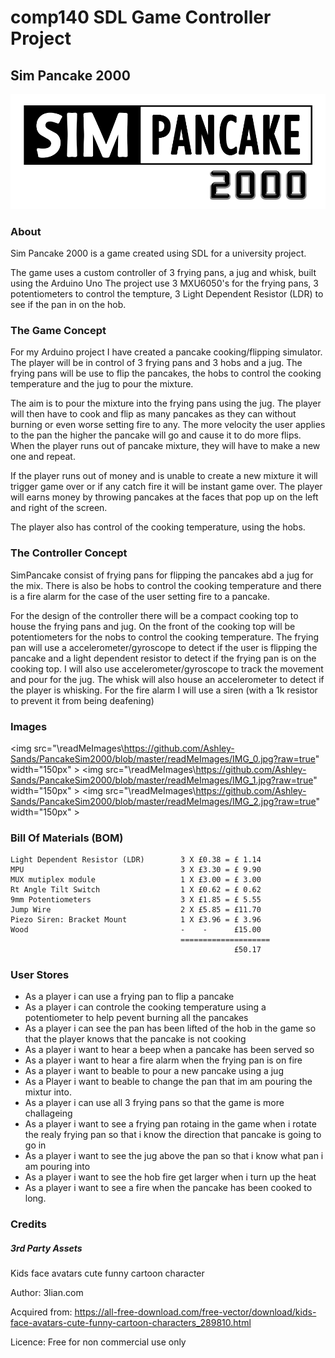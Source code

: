 # comp140 SDL Game Controller Project
## Sim Pancake 2000

![SPlogo](https://raw.githubusercontent.com/Ashley-Sands/PancakeSim2000/master/PancakeSim/Sprites/SimPancake_2000.png)

### About
Sim Pancake 2000 is a game created using SDL for a university project.

The game uses a custom controller of 3 frying pans, a jug and whisk, built using the Arduino Uno 
The project use 3 MXU6050's for the frying pans, 3 potentiometers to control the tempture, 3 Light Dependent Resistor (LDR) 
to see if the pan in on the hob.

### The Game Concept
For my Arduino project I have created a pancake cooking/flipping simulator. The player will be in control of 3 frying pans and 3 hobs and a jug. The frying pans will be use to flip the pancakes, the hobs to control the cooking temperature and the jug to pour the mixture.

The aim is to pour the mixture into the frying pans using the jug. The player will then have to cook and flip as many pancakes as they can without burning or even worse setting fire to any. The more velocity the user applies to the pan the higher the pancake will go and cause it to do more flips. When the player runs out of pancake mixture, they will have to make a new one and repeat.

If the player runs out of money and is unable to create a new mixture it will trigger game over or if any catch fire it will be instant game over. The player will earns money by throwing pancakes at the faces that pop up on the left and right of the screen. 

The player also has control of the cooking temperature, using the hobs.

### The Controller Concept
SimPancake consist of frying pans for flipping the pancakes abd a jug for the mix. There is also be hobs to control the cooking temperature and there is a fire alarm for the case of the user setting fire to a pancake.

For the design of the controller there will be a compact cooking top to house the frying pans and jug. On the front of the cooking top will be potentiometers for the nobs to control the cooking temperature. The frying pan will use a accelerometer/gyroscope to detect if the user is flipping the pancake and a light dependent resistor to detect if the frying pan is on the cooking top. I will also use accelerometer/gyroscope to track the movement and pour for the jug. The whisk will also house an accelerometer to detect if the player is whisking. For the fire alarm I will use a siren (with a 1k resistor to prevent it from being deafening)

### Images
<img src="\readMeImages\https://github.com/Ashley-Sands/PancakeSim2000/blob/master/readMeImages/IMG_0.jpg?raw=true" width="150px" \>
<img src="\readMeImages\https://github.com/Ashley-Sands/PancakeSim2000/blob/master/readMeImages/IMG_1.jpg?raw=true" width="150px" \>
<img src="\readMeImages\https://github.com/Ashley-Sands/PancakeSim2000/blob/master/readMeImages/IMG_2.jpg?raw=true" width="150px" \>

### Bill Of Materials (BOM)
```
Light Dependent Resistor (LDR)        3 X £0.38 = £ 1.14
MPU                                   3 X £3.30 = £ 9.90 
MUX mutiplex module                   1 X £3.00 = £ 3.00
Rt Angle Tilt Switch                  1 X £0.62 = £ 0.62
9mm Potentiometers                    3 X £1.85 = £ 5.55
Jump Wire                             2 X £5.85 = £11.70
Piezo Siren: Bracket Mount            1 X £3.96 = £ 3.96
Wood                                  -    -      £15.00
                                      ====================
                                                  £50.17
```                                               

### User Stores

* As a player i can use a frying pan to flip a pancake
* As a player i can controle the cooking temperature using a potentiometer to help pevent burning all the pancakes
* As a player i can see the pan has been lifted of the hob in the game so that the player knows that the pancake is not cooking
* As a player i want to hear a beep when a pancake has been served so
* As a player i want to hear a fire alarm when the frying pan is on fire
* As a player i want to beable to pour a new pancake using a jug
* As a Player i want to beable to change the pan that im am pouring the mixtur into.
* As a player i can use all 3 frying pans so that the game is more challageing
* As a player i want to see a frying pan rotaing in the game when i rotate the realy frying pan so that i know the direction that pancake is going to go in
* As a player i want to see the jug above the pan so that i know what pan i am pouring into
* As a player i want to see the hob fire get larger when i turn up the heat
* As a player i want to see a fire when the pancake has been cooked to long.


### Credits

##### 3rd Party Assets 

Kids face avatars cute funny cartoon character

Author: 3lian.com 

Acquired from: https://all-free-download.com/free-vector/download/kids-face-avatars-cute-funny-cartoon-characters_289810.html

Licence: Free for non commercial use only
